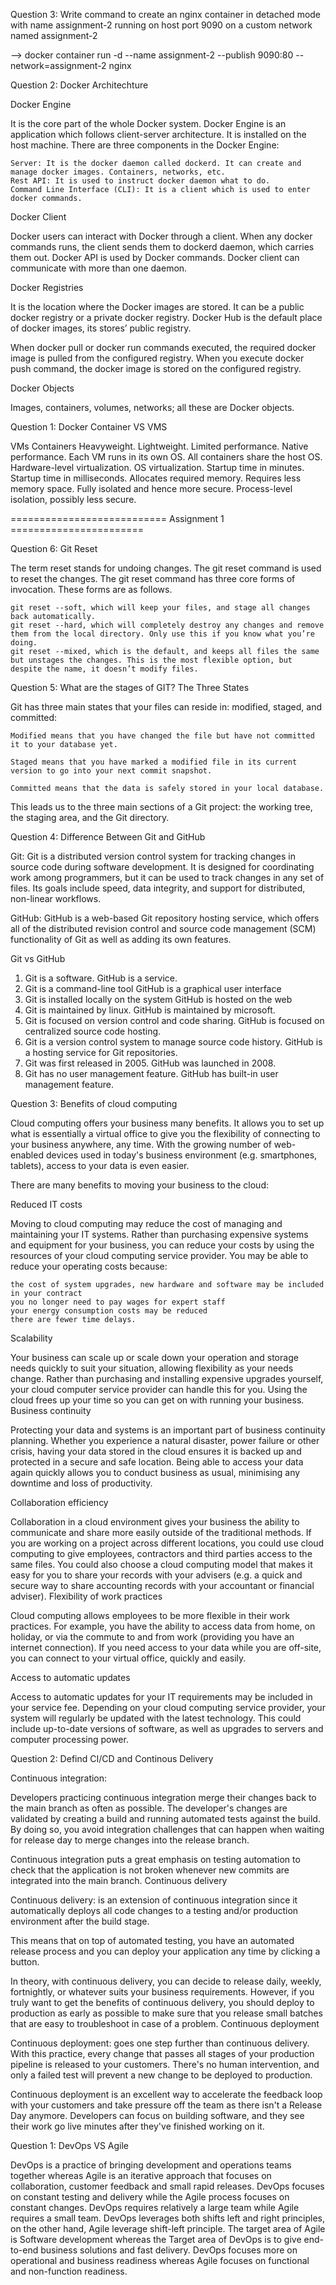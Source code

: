 Question 3: Write command to create an nginx container in detached mode with name assignment-2 running on host port 9090 on a custom network named assignment-2

--> docker container run -d --name assignment-2 --publish 9090:80 --network=assignment-2 nginx

Question 2: Docker Architechture

Docker Engine

It is the core part of the whole Docker system. Docker Engine is an application which follows client-server architecture. It is installed on the host machine. There are three components in the Docker Engine:

    Server: It is the docker daemon called dockerd. It can create and manage docker images. Containers, networks, etc.
    Rest API: It is used to instruct docker daemon what to do.
    Command Line Interface (CLI): It is a client which is used to enter docker commands. 

Docker Client

Docker users can interact with Docker through a client. When any docker commands runs, the client sends them to dockerd daemon, which carries them out. Docker API is used by Docker commands. Docker client can communicate with more than one daemon.

Docker Registries

It is the location where the Docker images are stored. It can be a public docker registry or a private docker registry. Docker Hub is the default place of docker images, its stores’ public registry. 

When docker pull or docker run commands executed, the required docker image is pulled from the configured registry. When you execute docker push command, the docker image is stored on the configured registry.

Docker Objects

Images, containers, volumes, networks; all these are Docker objects.


Question 1: Docker Container VS VMS

VMs	                                           Containers
Heavyweight.	                        Lightweight.
Limited performance.	                Native performance.
Each VM runs in its own OS.	            All containers share the host OS.
Hardware-level virtualization.	        OS virtualization.
Startup time in minutes.	            Startup time in milliseconds.
Allocates required memory.	            Requires less memory space.
Fully isolated and hence more secure.	Process-level isolation, possibly less secure.

=========================== Assignment 1 =======================

Question 6: Git Reset

The term reset stands for undoing changes. The git reset command is used to reset the changes. The git reset command has three core forms of invocation. These forms are as follows.

    
    git reset --soft, which will keep your files, and stage all changes back automatically.
    git reset --hard, which will completely destroy any changes and remove them from the local directory. Only use this if you know what you’re doing.
    git reset --mixed, which is the default, and keeps all files the same but unstages the changes. This is the most flexible option, but despite the name, it doesn’t modify files.


Question 5: What are the stages of GIT?
The Three States

 Git has three main states that your files can reside in: modified, staged, and committed:

    Modified means that you have changed the file but have not committed it to your database yet.

    Staged means that you have marked a modified file in its current version to go into your next commit snapshot.

    Committed means that the data is safely stored in your local database.

This leads us to the three main sections of a Git project: the working tree, the staging area, and the Git directory.

Question 4: Difference Between Git and GitHub

Git: Git is a distributed version control system for tracking changes in source code during software development. It is designed for coordinating work among programmers, but it can be used to track changes in any set of files. Its goals include speed, data integrity, and support for distributed, non-linear workflows.

GitHub: GitHub is a web-based Git repository hosting service, which offers all of the distributed revision control and source code management (SCM) functionality of Git as well as adding its own features.

Git vs	GitHub
1.	Git is a software.	GitHub is a service.
2.	Git is a command-line tool	GitHub is a graphical user interface
3.	Git is installed locally on the system	GitHub is hosted on the web
4.	Git is maintained by linux.	GitHub is maintained by microsoft.
5.	Git is focused on version control and code sharing.	GitHub is focused on centralized source code hosting.
6.	Git is a version control system to manage source code history.	GitHub is a hosting service for Git repositories.
7.	Git was first released in 2005.	GitHub was launched in 2008.
8.	Git has no user management feature.	GitHub has built-in user management feature.

Question 3: Benefits of cloud computing

Cloud computing offers your business many benefits. It allows you to set up what is essentially a virtual office to give you the flexibility of connecting to your business anywhere, any time. With the growing number of web-enabled devices used in today's business environment (e.g. smartphones, tablets), access to your data is even easier.

There are many benefits to moving your business to the cloud:

Reduced IT costs

Moving to cloud computing may reduce the cost of managing and maintaining your IT systems. Rather than purchasing expensive systems and equipment for your business, you can reduce your costs by using the resources of your cloud computing service provider. You may be able to reduce your operating costs because:

    the cost of system upgrades, new hardware and software may be included in your contract
    you no longer need to pay wages for expert staff
    your energy consumption costs may be reduced
    there are fewer time delays.

Scalability

Your business can scale up or scale down your operation and storage needs quickly to suit your situation, allowing flexibility as your needs change. Rather than purchasing and installing expensive upgrades yourself, your cloud computer service provider can handle this for you. Using the cloud frees up your time so you can get on with running your business.
Business continuity

Protecting your data and systems is an important part of business continuity planning. Whether you experience a natural disaster, power failure or other crisis, having your data stored in the cloud ensures it is backed up and protected in a secure and safe location. Being able to access your data again quickly allows you to conduct business as usual, minimising any downtime and loss of productivity.

Collaboration efficiency

Collaboration in a cloud environment gives your business the ability to communicate and share more easily outside of the traditional methods. If you are working on a project across different locations, you could use cloud computing to give employees, contractors and third parties access to the same files. You could also choose a cloud computing model that makes it easy for you to share your records with your advisers (e.g. a quick and secure way to share accounting records with your accountant or financial adviser).
Flexibility of work practices

Cloud computing allows employees to be more flexible in their work practices. For example, you have the ability to access data from home, on holiday, or via the commute to and from work (providing you have an internet connection). If you need access to your data while you are off-site, you can connect to your virtual office, quickly and easily.

Access to automatic updates

Access to automatic updates for your IT requirements may be included in your service fee. Depending on your cloud computing service provider, your system will regularly be updated with the latest technology. This could include up-to-date versions of software, as well as upgrades to servers and computer processing power.


Question 2: Defind CI/CD and Continous Delivery

Continuous integration:

Developers practicing continuous integration merge their changes back to the main branch as often as possible. The developer's changes are validated by creating a build and running automated tests against the build. By doing so, you avoid integration challenges that can happen when waiting for release day to merge changes into the release branch.

Continuous integration puts a great emphasis on testing automation to check that the application is not broken whenever new commits are integrated into the main branch.
Continuous delivery

Continuous delivery: is an extension of continuous integration since it automatically deploys all code changes to a testing and/or production environment after the build stage. 

This means that on top of automated testing, you have an automated release process and you can deploy your application any time by clicking a button.

In theory, with continuous delivery, you can decide to release daily, weekly, fortnightly, or whatever suits your business requirements. However, if you truly want to get the benefits of continuous delivery, you should deploy to production as early as possible to make sure that you release small batches that are easy to troubleshoot in case of a problem.
Continuous deployment

Continuous deployment: goes one step further than continuous delivery. With this practice, every change that passes all stages of your production pipeline is released to your customers. There's no human intervention, and only a failed test will prevent a new change to be deployed to production.

Continuous deployment is an excellent way to accelerate the feedback loop with your customers and take pressure off the team as there isn't a Release Day anymore. Developers can focus on building software, and they see their work go live minutes after they've finished working on it.


Question 1: DevOps VS Agile

DevOps is a practice of bringing development and operations teams together whereas Agile is an iterative approach that focuses on collaboration, customer feedback and small rapid releases.
DevOps focuses on constant testing and delivery while the Agile process focuses on constant changes.
DevOps requires relatively a large team while Agile requires a small team.
DevOps leverages both shifts left and right principles, on the other hand, Agile leverage shift-left principle.
The target area of Agile is Software development whereas the Target area of DevOps is to give end-to-end business solutions and fast delivery.
DevOps focuses more on operational and business readiness whereas Agile focuses on functional and non-function readiness.

